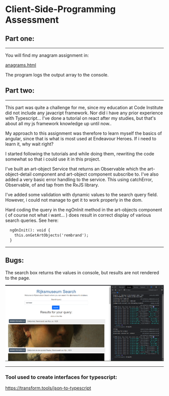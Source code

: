 # Client-Side-Programming Assessment

## Part one:

<hr>
You will find my anagram assignment in:

[anagrams.html](anagrams.html)

The program logs the output array to the console.

## Part two:

<hr>

This part was quite a challenge for me, since my education at Code Institute did not include any javacript framework. Nor did i have any prior experience with Typescript...
I've done a tutorial on react after my studies, but that's about all my js framework knowledge up until now..

My approach to this assignment was therefore to learn myself the basics of angular, since that is what is most used at Endeavour Heroes. If i need to learn it, why wait right?

I started following the tutorials and while doing them, rewriting the code somewhat so that i could use it in this project.

I've built an art-object Service that returns an Observable which the art-object-detail component and art-object component subscribe to.
I've also added a very basic error handling to the service.
This using catchError, Observable, of and tap from the RxJS library.

I've added some validation with dynamic values to the search query field. However, i could not manage to get it to work properly in the dom.

Hard coding the query in the ngOnInit method in the art-objects component ( of course not what i want... ) does result in correct display of various search queries.
See here:

```
  ngOnInit(): void {
    this.onGetArtObjects('rembrand');
  }
```

<hr>

## Bugs:

The search box returns the values in console, but results are not rendered to the page.

![screenshot-image](readme-images/search-screenshot.png)


<hr>

### Tool used to create interfaces for typescript:
https://transform.tools/json-to-typescript